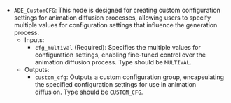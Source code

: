 - `ADE_CustomCFG`: This node is designed for creating custom configuration settings for animation diffusion processes, allowing users to specify multiple values for configuration settings that influence the generation process.
    - Inputs:
        - `cfg_multival` (Required): Specifies the multiple values for configuration settings, enabling fine-tuned control over the animation diffusion process. Type should be `MULTIVAL`.
    - Outputs:
        - `custom_cfg`: Outputs a custom configuration group, encapsulating the specified configuration settings for use in animation diffusion. Type should be `CUSTOM_CFG`.
